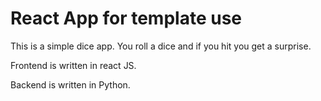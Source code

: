 # React App for template use

This is a simple dice app. You roll a dice and if you hit you get a surprise.

Frontend is written in react JS.

Backend is written in Python. 



